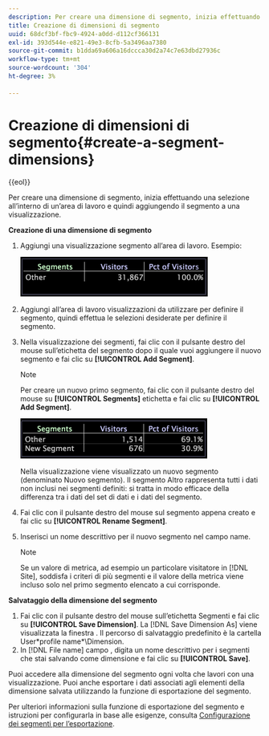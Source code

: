 ```yaml
---
description: Per creare una dimensione di segmento, inizia effettuando una selezione all’interno di un’area di lavoro e quindi aggiungendo il segmento a una visualizzazione.
title: Creazione di dimensioni di segmento
uuid: 68dcf3bf-fbc9-4924-a0dd-d112cf366131
exl-id: 393d544e-e821-49e3-8cfb-5a3496aa7380
source-git-commit: b1dda69a606a16dccca30d2a74c7e63dbd27936c
workflow-type: tm+mt
source-wordcount: '304'
ht-degree: 3%

---
```


# Creazione di dimensioni di segmento{#create-a-segment-dimensions}

{{eol}}

Per creare una dimensione di segmento, inizia effettuando una selezione all’interno di un’area di lavoro e quindi aggiungendo il segmento a una visualizzazione.

**Creazione di una dimensione di segmento**

1. Aggiungi una visualizzazione segmento all’area di lavoro. Esempio:

   ![](assets/vis_Segment.png)

1. Aggiungi all’area di lavoro visualizzazioni da utilizzare per definire il segmento, quindi effettua le selezioni desiderate per definire il segmento.
1. Nella visualizzazione dei segmenti, fai clic con il pulsante destro del mouse sull’etichetta del segmento dopo il quale vuoi aggiungere il nuovo segmento e fai clic su **[!UICONTROL Add Segment]**.

   >[!NOTE]
   >
   >Per creare un nuovo primo segmento, fai clic con il pulsante destro del mouse su **[!UICONTROL Segments]** etichetta e fai clic su **[!UICONTROL Add Segment]**.

   ![](assets/vis_SegmentNew.png)

   Nella visualizzazione viene visualizzato un nuovo segmento (denominato Nuovo segmento). Il segmento Altro rappresenta tutti i dati non inclusi nei segmenti definiti: si tratta in modo efficace della differenza tra i dati del set di dati e i dati del segmento.

1. Fai clic con il pulsante destro del mouse sul segmento appena creato e fai clic su **[!UICONTROL Rename Segment]**.
1. Inserisci un nome descrittivo per il nuovo segmento nel campo name.

   >[!NOTE]
   >
   >Se un valore di metrica, ad esempio un particolare visitatore in [!DNL Site], soddisfa i criteri di più segmenti e il valore della metrica viene incluso solo nel primo segmento elencato a cui corrisponde.

**Salvataggio della dimensione del segmento**

1. Fai clic con il pulsante destro del mouse sull’etichetta Segmenti e fai clic su **[!UICONTROL Save Dimension]**. La [!DNL Save Dimension As] viene visualizzata la finestra . Il percorso di salvataggio predefinito è la cartella User\*profile name*\Dimension.
1. In [!DNL File name] campo , digita un nome descrittivo per i segmenti che stai salvando come dimensione e fai clic su **[!UICONTROL Save]**.

Puoi accedere alla dimensione del segmento ogni volta che lavori con una visualizzazione. Puoi anche esportare i dati associati agli elementi della dimensione salvata utilizzando la funzione di esportazione del segmento.

Per ulteriori informazioni sulla funzione di esportazione del segmento e istruzioni per configurarla in base alle esigenze, consulta [Configurazione dei segmenti per l’esportazione](../../../../home/c-get-started/c-exp-data-seg-exp/t-config-sgts-expt.md#task-8857f221fa66463990ec9b60db6db372).
